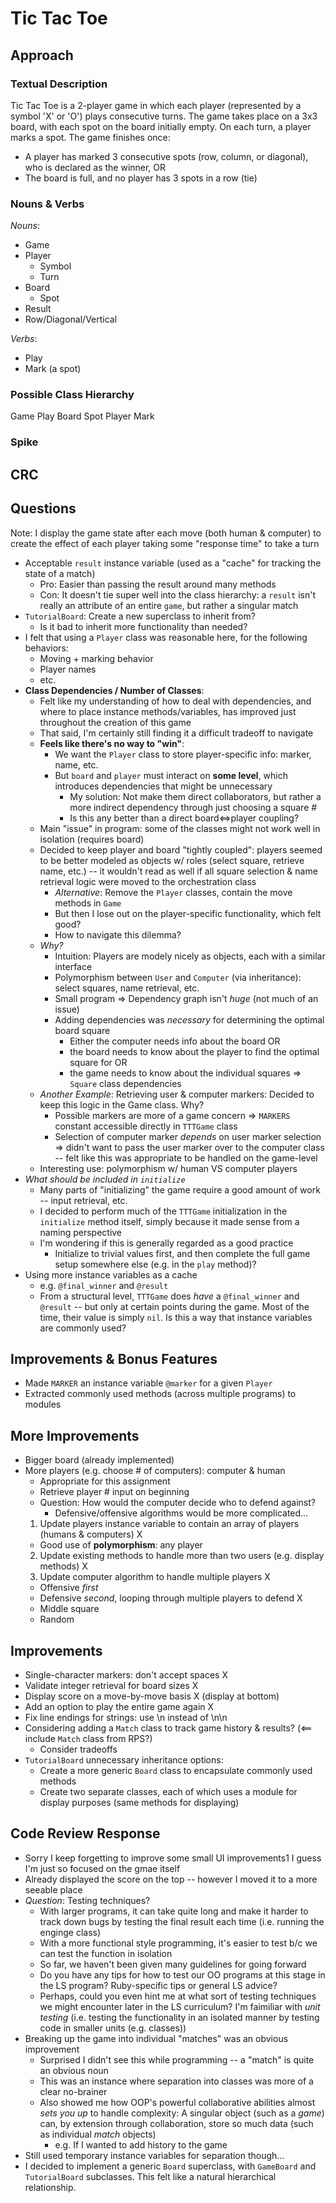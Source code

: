 # Tic Tac Toe

## Approach

### Textual Description

Tic Tac Toe is a 2-player game in which each player (represented by a symbol 'X' or 'O') plays consecutive turns. The game takes place on a 3x3 board, with each spot on the board initially empty. On each turn, a player marks a spot. The game finishes once:
- A player has marked 3 consecutive spots (row, column, or diagonal), who is declared as the winner, OR
- The board is full, and no player has 3 spots in a row (tie)

### Nouns & Verbs

*Nouns*:

- Game
- Player
  - Symbol
  - Turn
- Board
  - Spot
- Result
- Row/Diagonal/Vertical

*Verbs*:

- Play
- Mark (a spot)

### Possible Class Hierarchy

Game
  Play
  Board
    Spot
  Player
    Mark

### Spike

## CRC


## Questions

Note: I display the game state after each move (both human & computer) to create
the effect of each player taking some "response time" to take a turn

- Acceptable `result` instance variable (used as a "cache" for tracking the
 state of a match)
  - Pro: Easier than passing the result around many methods
  - Con: It doesn't tie super well into the class hierarchy: a `result` isn't
  really an attribute of an entire `game`, but rather a singular match
- `TutorialBoard`: Create a new superclass to inherit from?
  - Is it bad to inherit more functionality than needed?
- I felt that using a `Player` class was reasonable here, for the following behaviors:
  - Moving + marking behavior
  - Player names
  - etc.
- **Class Dependencies / Number of Classes**:
  - Felt like my understanding of how to deal with dependencies, and where to place instance methods/variables, has improved just throughout the creation of this game
  - That said, I'm certainly still finding it a difficult tradeoff to navigate
  - **Feels like there's no way to "win"**:
    - We want the `Player` class to store player-specific info: marker, name, etc.
    - But `board` and `player` must interact on **some level**, which introduces dependencies that might be unnecessary
      - My solution: Not make them direct collaborators, but rather a more indirect dependency through just choosing a square #
      - Is this any better than a direct board<=>player coupling?
  - Main "issue" in program: some of the classes might not work well in isolation (requires board)
  - Decided to keep player and board "tightly coupled": players seemed to be better modeled as objects w/ roles (select square, retrieve name, etc.) -- it wouldn't read as well if all square selection & name retrieval logic were moved to the orchestration class
      - *Alternative*: Remove the `Player` classes, contain the move methods in `Game`
      - But then I lose out on the player-specific functionality, which felt good?
      - How to navigate this dilemma?
  - *Why?*
    - Intuition: Players are modely nicely as objects, each with a similar interface
    - Polymorphism between `User` and `Computer` (via inheritance): select squares, name retrieval, etc.
    - Small program => Dependency graph isn't *huge* (not much of an issue)
    - Adding dependencies was *necessary* for determining the optimal board square
      - Either the computer needs info about the board OR
      - the board needs to know about the player to find the optimal square for OR
      - the game needs to know about the individual squares => `Square` class dependencies
  - *Another Example*: Retrieving user & computer markers: Decided to keep this logic in the Game class. Why?
    - Possible markers are more of a game concern => `MARKERS` constant accessible
    directly in `TTTGame` class
    - Selection of computer marker *depends* on user marker selection => didn't want to pass the user marker over to the computer class -- felt like this was appropriate to be handled on the game-level
  - Interesting use: polymorphism w/ human VS computer players
- *What should be included in `initialize`*
  - Many parts of "initializing" the game require a good amount of work -- input retrieval, etc.
  - I decided to perform much of the `TTTGame` initialization in the `initialize` method itself, simply because it made sense from a naming perspective
  - I'm wondering if this is generally regarded as a good practice
    - Initialize to trivial values first, and then complete the full game setup somewhere else (e.g. in the `play` method)?
- Using more instance variables as a cache
  - e.g. `@final_winner` and `@result`
  - From a structural level, `TTTGame` does *have* a `@final_winner` and `@result` -- but only at certain points during the game. Most of the time, their value is simply `nil`. Is this a way that instance variables are commonly used?

## Improvements & Bonus Features

- Made `MARKER` an instance variable `@marker` for a given `Player`
- Extracted commonly used methods (across multiple programs) to modules

## More Improvements

- Bigger board (already implemented)
- More players (e.g. choose # of computers): computer & human
  - Appropriate for this assignment
  - Retrieve player # input on beginning
  - Question: How would the computer decide who to defend against?
    - Defensive/offensive algorithms would be more complicated...
  1. Update players instance variable to contain an array of players (humans &
  computers) X
    - Good use of **polymorphism**: any player
  2. Update existing methods to handle more than two users (e.g. display methods) X
  3. Update computer algorithm to handle multiple players X
    - Offensive *first* 
    - Defensive *second*, looping through multiple players to defend X
    - Middle square
    - Random

## Improvements
- Single-character markers: don't accept spaces X
- Validate integer retrieval for board sizes X
- Display score on a move-by-move basis X (display at bottom)
- Add an option to play the entire game again X
- Fix line endings for strings: use \n instead of \n\n
- Considering adding a `Match` class to track game history & results? (<== include `Match` class from RPS?)
  - Consider tradeoffs
- `TutorialBoard` unnecessary inheritance options:
  - Create a more generic `Board` class to encapsulate commonly used methods
  - Create two separate classes, each of which uses a module for display purposes (same methods for displaying)

## Code Review Response
- Sorry I keep forgetting to improve some small UI improvements1 I guess I'm just so focused on the gmae itself
- Already displayed the score on the top -- however I moved it to a more seeable place
- *Question*: Testing techniques?
  - With larger programs, it can take quite long and make it harder to track down bugs by testing the final result each time (i.e. running the enginge class)
  - With a more functional style programming, it's easier to test b/c we can test the function in isolation
  - So far, we haven't been given many guidelines for going forward
  - Do you have any tips for how to test our OO programs at this stage in the LS program? Ruby-specific tips or general LS advice?
  - Perhaps, could you even hint me at what sort of testing techniques we might encounter later in the LS curriculum? I'm faimiliar with *unit testing* (i.e. testing the functionality in an isolated manner by testing code in smaller units (e.g. classes))
- Breaking up the game into individual "matches" was an obvious improvement
  - Surprised I didn't see this while programming -- a "match" is quite an obvious noun
  - This was an instance where separation into classes was more of a clear no-brainer
  - Also showed me how OOP's powerful collaborative abilities almost *sets you up* to handle complexity: A singular object (such as a *game*) can, by extension through collaboration, store so much data (such as individual *match* objects)
    - e.g. If I wanted to add history to the game
- Still used temporary instance variables for separation though...
- I decided to implement a generic `Board` superclass, with `GameBoard` and `TutorialBoard` subclasses. This felt like a natural hierarchical relationship.
